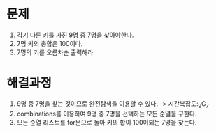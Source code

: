 # 문제
1. 각기 다른 키를 가진 9명 중 7명을 찾아야한다.
2. 7명 키의 총합은 100이다.
3. 7명의 키를 오름차순 출력해라.



# 해결과정
1. 9명 중 7명을 찾는 것이므로 완전탐색을 이용할 수 있다. -> 시간복잡도:<sub>9</sub>C<sub>7</sub>
2. combinations를 이용하여 9명 중 7명을 선택하는 모든 순열을 구한다.
3. 모든 순열 리스트를 for문으로 돌아 키의 합이 100이되는 7명을 찾는다.